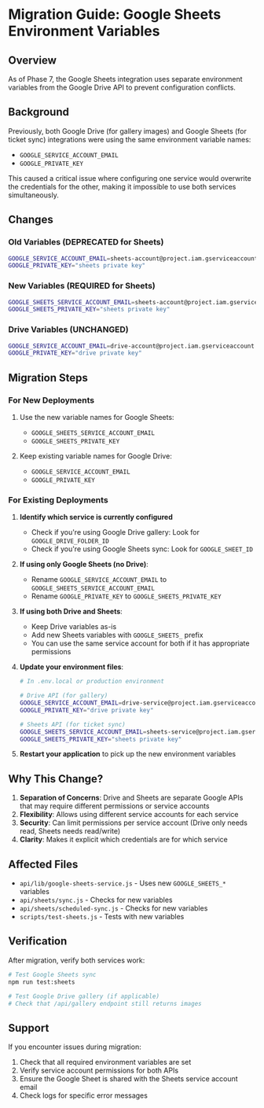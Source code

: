 # Migration Guide: Google Sheets Environment Variables

## Overview

As of Phase 7, the Google Sheets integration uses separate environment variables from the Google Drive API to prevent configuration conflicts.

## Background

Previously, both Google Drive (for gallery images) and Google Sheets (for ticket sync) integrations were using the same environment variable names:

- `GOOGLE_SERVICE_ACCOUNT_EMAIL`
- `GOOGLE_PRIVATE_KEY`

This caused a critical issue where configuring one service would overwrite the credentials for the other, making it impossible to use both services simultaneously.

## Changes

### Old Variables (DEPRECATED for Sheets)

```bash
GOOGLE_SERVICE_ACCOUNT_EMAIL=sheets-account@project.iam.gserviceaccount.com
GOOGLE_PRIVATE_KEY="sheets private key"
```

### New Variables (REQUIRED for Sheets)

```bash
GOOGLE_SHEETS_SERVICE_ACCOUNT_EMAIL=sheets-account@project.iam.gserviceaccount.com
GOOGLE_SHEETS_PRIVATE_KEY="sheets private key"
```

### Drive Variables (UNCHANGED)

```bash
GOOGLE_SERVICE_ACCOUNT_EMAIL=drive-account@project.iam.gserviceaccount.com
GOOGLE_PRIVATE_KEY="drive private key"
```

## Migration Steps

### For New Deployments

1. Use the new variable names for Google Sheets:
   - `GOOGLE_SHEETS_SERVICE_ACCOUNT_EMAIL`
   - `GOOGLE_SHEETS_PRIVATE_KEY`

2. Keep existing variable names for Google Drive:
   - `GOOGLE_SERVICE_ACCOUNT_EMAIL`
   - `GOOGLE_PRIVATE_KEY`

### For Existing Deployments

1. **Identify which service is currently configured**
   - Check if you're using Google Drive gallery: Look for `GOOGLE_DRIVE_FOLDER_ID`
   - Check if you're using Google Sheets sync: Look for `GOOGLE_SHEET_ID`

2. **If using only Google Sheets (no Drive)**:
   - Rename `GOOGLE_SERVICE_ACCOUNT_EMAIL` to `GOOGLE_SHEETS_SERVICE_ACCOUNT_EMAIL`
   - Rename `GOOGLE_PRIVATE_KEY` to `GOOGLE_SHEETS_PRIVATE_KEY`

3. **If using both Drive and Sheets**:
   - Keep Drive variables as-is
   - Add new Sheets variables with `GOOGLE_SHEETS_` prefix
   - You can use the same service account for both if it has appropriate permissions

4. **Update your environment files**:

   ```bash
   # In .env.local or production environment

   # Drive API (for gallery)
   GOOGLE_SERVICE_ACCOUNT_EMAIL=drive-service@project.iam.gserviceaccount.com
   GOOGLE_PRIVATE_KEY="drive private key"

   # Sheets API (for ticket sync)
   GOOGLE_SHEETS_SERVICE_ACCOUNT_EMAIL=sheets-service@project.iam.gserviceaccount.com
   GOOGLE_SHEETS_PRIVATE_KEY="sheets private key"
   ```

5. **Restart your application** to pick up the new environment variables

## Why This Change?

1. **Separation of Concerns**: Drive and Sheets are separate Google APIs that may require different permissions or service accounts
2. **Flexibility**: Allows using different service accounts for each service
3. **Security**: Can limit permissions per service account (Drive only needs read, Sheets needs read/write)
4. **Clarity**: Makes it explicit which credentials are for which service

## Affected Files

- `api/lib/google-sheets-service.js` - Uses new `GOOGLE_SHEETS_*` variables
- `api/sheets/sync.js` - Checks for new variables
- `api/sheets/scheduled-sync.js` - Checks for new variables
- `scripts/test-sheets.js` - Tests with new variables

## Verification

After migration, verify both services work:

```bash
# Test Google Sheets sync
npm run test:sheets

# Test Google Drive gallery (if applicable)
# Check that /api/gallery endpoint still returns images
```

## Support

If you encounter issues during migration:

1. Check that all required environment variables are set
2. Verify service account permissions for both APIs
3. Ensure the Google Sheet is shared with the Sheets service account email
4. Check logs for specific error messages

